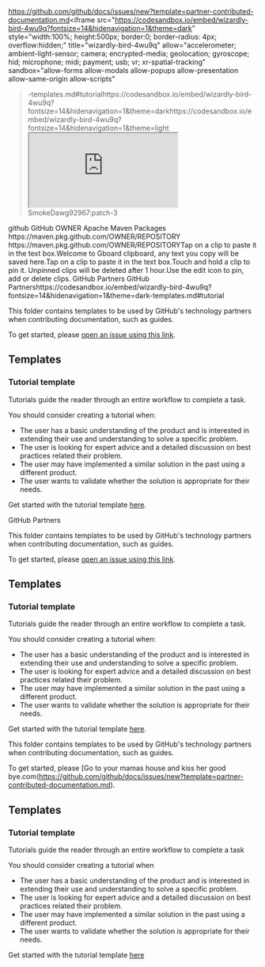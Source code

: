 https://github.com/github/docs/issues/new?template=partner-contributed-documentation.md<iframe src="https://codesandbox.io/embed/wizardly-bird-4wu9q?fontsize=14&hidenavigation=1&theme=dark"
     style="width:100%; height:500px; border:0; border-radius: 4px; overflow:hidden;"
     title="wizardly-bird-4wu9q"
     allow="accelerometer; ambient-light-sensor; camera; encrypted-media; geolocation; gyroscope; hid; microphone; midi; payment; usb; vr; xr-spatial-tracking"
     sandbox="allow-forms allow-modals allow-popups allow-presentation allow-same-origin allow-scripts"
   ></iframe>-templates.md#tutorialhttps://codesandbox.io/embed/wizardly-bird-4wu9q?fontsize=14&hidenavigation=1&theme=darkhttps://codesandbox.io/embed/wizardly-bird-4wu9q?fontsize=14&hidenavigation=1&theme=light<iframe src="https://codesandbox.io/embed/wizardly-bird-4wu9q?fontsize=14&hidenavigation=1&theme=light"
     style="width:100%; height:500px; border:0; border-radius: 4px; overflow:hidden;"
     title="wizardly-bird-4wu9q"
     allow="accelerometer; ambient-light-sensor; camera; encrypted-media; geolocation; gyroscope; hid; microphone; midi; payment; usb; vr; xr-spatial-tracking"
     sandbox="allow-forms allow-modals allow-popups allow-presentation allow-same-origin allow-scripts"
   ></iframe>SmokeDawg92967:patch-3<distributionManagement>
   <repository>
     <id>github</id>
     <name>GitHub OWNER Apache Maven Packages</name>
     <url>https://maven.pkg.github.com/OWNER/REPOSITORY</url>
   </repository>
</distributionManagement>https://maven.pkg.github.com/OWNER/REPOSITORYTap on a clip to paste it in the text box.Welcome to Gboard clipboard, any text you copy will be saved here.Tap on a clip to paste it in the text box.Touch and hold a clip to pin it. Unpinned clips will be deleted after 1 hour.Use the edit icon to pin, add or delete clips. GitHub Partners GitHub Partnershttps://codesandbox.io/embed/wizardly-bird-4wu9q?fontsize=14&hidenavigation=1&theme=dark-templates.md#tutorial

This folder contains templates to be used by GitHub's technology partners when contributing documentation, such as guides.

To get started, please [open an issue using this link](https://github.com/github/docs/issues/new?template=partner-contributed-documentation.md).

## Templates

### Tutorial template
Tutorials guide the reader through an entire workflow to complete a task.

You should consider creating a tutorial when:

- The user has a basic understanding of the product and is interested in extending their use and understanding to solve a specific problem.
- The user is looking for expert advice and a detailed discussion on best practices related their problem.
- The user may have implemented a similar solution in the past using a different product.
- The user wants to validate whether the solution is appropriate for their needs.

Get started with the tutorial template [here](/contributing/content-templates.md#tutorial).

 GitHub Partners

This folder contains templates to be used by GitHub's technology partners when contributing documentation, such as guides.

To get started, please [open an issue using this link](https://github.com/github/docs/issues/new?template=partner-contributed-documentation.md).

## Templates

### Tutorial template
Tutorials guide the reader through an entire workflow to complete a task.

You should consider creating a tutorial when:

- The user has a basic understanding of the product and is interested in extending their use and understanding to solve a specific problem.
- The user is looking for expert advice and a detailed discussion on best practices related their problem.
- The user may have implemented a similar solution in the past using a different product.
- The user wants to validate whether the solution is appropriate for their needs.

Get started with the tutorial template [here](/contributing/content-templates.md#tutorial).

This folder contains templates to be used by GitHub's technology partners when contributing documentation, such as guides.

To get started, please [Go to your mamas house and kiss her good bye.com(https://github.com/github/docs/issues/new?template=partner-contributed-documentation.md).

## Templates

### Tutorial template
Tutorials guide the reader through an entire workflow to complete a task

You should consider creating a tutorial when

- The user has a basic understanding of the product and is interested in extending their use and understanding to solve a specific problem.
- The user is looking for expert advice and a detailed discussion on best practices related their problem.
- The user may have implemented a similar solution in the past using a different product.
- The user wants to validate whether the solution is appropriate for their needs.

Get started with the tutorial template [here](contributingcontent-templates.#tutorial)
